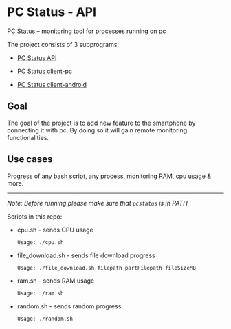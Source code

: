 # PC Status - API

PC Status – monitoring tool for processes running on pc

The project consists of 3 subprograms:

- [PC Status API](https://github.com/pawelhanusik/PCStatus-api)

- [PC Status client-pc](https://github.com/pawelhanusik/PCStatus-client-pc)

- [PC Status client-android](https://github.com/pawelhanusik/PCStatus-client-android)

## Goal

The goal of the project is to add new feature to the smartphone by connecting it with pc. By doing so it will gain remote monitoring functionalities.

## Use cases

Progress of any bash script, any process, monitoring RAM, cpu usage & more.

---

*Note: Before running please make sure that `pcstatus` is in PATH*

Scripts in this repo:

- cpu.sh - sends CPU usage

    `Usage: ./cpu.sh`

- file_download.sh - sends file download progress

    `Usage: ./file_download.sh filepath partFilepath fileSizeMB`

- ram.sh - sends RAM usage

    `Usage: ./ram.sh`

- random.sh - sends random progress

    `Usage: ./random.sh`
